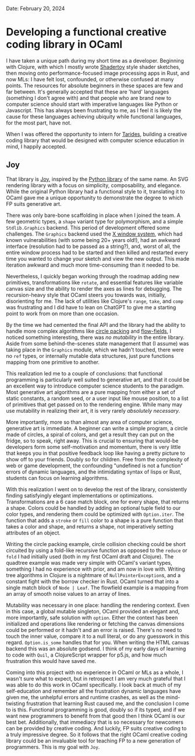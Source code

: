 Date: February 20, 2024

# Developing a functional creative coding library in OCaml

I have taken a unique path during my short time as a developer. Beginning with
Clojure, with which I mostly wrote [Shadertoy](shadertoy.com) style shader
sketches, then moving onto performance-focused image processing apps in Rust,
and now MLs: I have felt lost, confounded, or otherwise confused at many points.
The resources for absolute beginners in these spaces are few and far between.
It's generally accepted that these are 'hard' languages (something I don't agree
with) and that people who are brand new to computer science should start with
imperative languages like Python or Javascript. This has always been frustrating
to me, as I feel it is likely the cause for these languages achieving ubiquity
while functional languages, for the most part, have not.

When I was offered the opportunity to intern for [Tarides](https://tarides.com),
building a creative coding library that would be designed with computer science
education in mind, I happily accepted.

## Joy

That library is [Joy](https://github.com/Sudha247/ocaml-joy), inspired by the
[Python library](https://github.com/fossunited/joy) of the same name. An SVG
rendering library with a focus on simplicity, composability, and elegance.
While the original Python library had a functional style to it, translating it
to OCaml gave me a unique opportunity to demonstrate the degree to which FP
suits generative art.

There was only bare-bone scaffolding in place when I joined the team. A few
geometric types, a `shape` variant type for polymorphism, and a simple
`Stdlib.Graphics` backend. This period of development offered some challenges.
The `Graphics` backend used the [X window system](https://en.wikipedia.org/wiki/X_Window_System),
which had known vulnerabilities (with some being 20+ years old!), had an awkward
interface (resolution had to be passed as a string?), and, worst of all, the
entire window process had to be started and then killed and restarted every time
you wanted to change your sketch and view the new output. This made iteration
awkward and much more time-consuming than it needed to be.

Nevertheless, I quickly began working through the roadmap adding new primitives,
transformations like `rotate`, and essential features like variable canvas size
and the ability to render the axes as lines for debugging. The recursion-heavy
style that OCaml steers you towards was, initially, disorienting for me. The
lack of utilities like Clojure's `range`, `take`, and `comp` was frustrating and
I did have to lean on ChatGPT to give me a starting point to work from on more
than one occasion.

By the time we had cemented the final API and the library had the ability to
handle more complex algorithms like [circle packing](https://en.wikipedia.org/wiki/Circle_packing)
and [flow-fields](https://en.wikipedia.org/wiki/Vector_field), I noticed
something interesting, there was *no mutability* in the entire library. Aside
from some behind-the-scenes state management that (I assume) was taking place in
the `Graphics` module, which we hadn't touched, there were no `ref` types, or
internally mutable data structures, just pure functions mapping from one
primitive to another.

This realization led me to a couple of conclusions: that functional programming
is particularly well suited to generative art, and that it could be an excellent
way to introduce computer science students to the paradigm. Most generative art
algorithms are a pure mapping from either a set of static constants, a random 
seed, or a user input like mouse position, to a list of primitives that get 
passed on to the rendering engine. While many may use mutability in realizing 
their art, it is very rarely *absolutely necessary*.

More importantly, more so than almost any area of computer science, generative 
art is immediate. A beginner can write a simple program, a circle made of circles, 
a spiral of colors, and get a result they can put on the fridge, so to speak, 
right away. This is crucial to ensuring that would-be developers form some
self-motivation and momentum, there is very little that keeps you in that
positive feedback loop like having a pretty picture to show off to your friends.
Doubly so for children. Free from the complexity of web or game development, the
confounding "undefined is not a function" errors of dynamic languages, and the
intimidating syntax of lisps or Rust, students can focus on learning algorithms.

With this realization I went on to develop the rest of the library, consistently 
finding satisfyingly elegant implementations or optimizations. Transformations 
are a 6 case match block, one for every shape, that returns a shape. Colors
could be handled by adding an optional tuple field to our color types, and 
rendering them could be optimized with `Option.iter`. The function that adds a 
`stroke` or `fill` color to a shape is a pure function that takes a color and 
shape, and returns a shape, not imperatively setting attributes of an object. 

Writing the circle packing example, circle collision checking could be short 
circuited by using a fold-like recursive function as opposed to the `reduce` or 
`fold` I had initially used (both in my first OCaml draft and Clojure). The 
quadtree example was made very simple with OCaml's variant types, something I 
had no experience with prior, and am now in love with. Writing tree algorithms in 
Clojure is a nightmare of `NullPointerException`s, and a constant fight with the 
borrow checker in Rust. OCaml turned that into a single match block of 
`Node | Leaf`. The flowfield example is a mapping from an array of smooth noise 
values to an array of lines.

Mutability was necessary in one place: handling the rendering context. Even in 
this case, a global mutable singleton, OCaml provided an elegant and, more 
importantly, safe solution with `option`. Either the context has been initialized
and operations like rendering or fetching the canvas dimensions could be performed 
or it hadn't and an error is raised. There's no need to touch the inner value, 
compare it to a null literal, or do any guesswork in this regard. `Option.is_some`
handles that for you. When writing the HTML canvas backend this was an absolute 
godsend. I think of my early days of learning to code with `Quil`, a ClojureScript
wrapper for p5.js, and how much frustration this would have saved me.

Coming into this project with no experience in OCaml or MLs as a whole, I wasn't 
sure what to expect, but in retrospect I am very much grateful that I was able 
to do this work in OCaml specifically. I look back at much of my self-education
and remember all the frustration dynamic languages have given me, the unhelpful 
errors and runtime crashes, as well as the mind-twisting frustration that learning
Rust caused me, and the conclusion I come to is this. Functional programming is 
good, doubly so if its typed, and if we want new programmers to benefit from that 
good then I think OCaml is our best bet. Additionally, that immediacy that is so 
necessary for newcomers can be provided by creative coding. And luckily, FP suits 
creative coding to a truly impressive degree. So it follows that the right OCaml 
creative coding library could be an invaluable tool for teaching FP to a new
generation of programmers. This is my goal with `Joy`.
